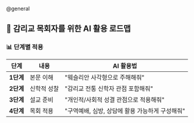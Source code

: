 @general
## 🧭 감리교 목회자를 위한 AI 활용 로드맵

### 📊 단계별 적용

| 단계      | 내용        | AI 활용법                                       |
| --------- | ----------- | ----------------------------------------------- |
| **1단계** | 본문 이해   | "웨슬리안 사각형으로 주해해줘"                  |
| **2단계** | 신학적 성찰 | "감리교 전통 신학자 관점 포함해줘"              |
| **3단계** | 설교 준비   | "개인적/사회적 성결 관점으로 적용해줘"          |
| **4단계** | 목회 적용   | "구역예배, 심방, 상담에 활용 가능하게 구성해줘" |

